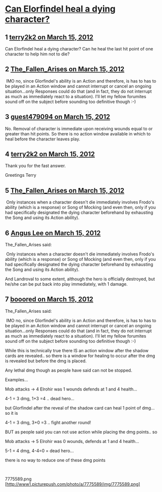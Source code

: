 # [Can Elorfindel heal a dying character?](https://community.fantasyflightgames.com/topic/61890-can-elorfindel-heal-a-dying-character/)

## 1 [terry2k2 on March 15, 2012](https://community.fantasyflightgames.com/topic/61890-can-elorfindel-heal-a-dying-character/?do=findComment&comment=606064)

Can Elorfindel heal a dying character? Can he heal the last hit point of one character to help him not to die?

## 2 [The_Fallen_Arises on March 15, 2012](https://community.fantasyflightgames.com/topic/61890-can-elorfindel-heal-a-dying-character/?do=findComment&comment=606071)

 IMO no, since Glorfindel's ability is an Action and therefore, is has to has to be played in an Action window and cannot interrupt or cancel an ongoing situation...only Responses could do that (and in fact, they do not interrupt as much as immediately react to a situation). I'll let my fellow forumites sound off on the subject before sounding too definitive though :-)

## 3 [guest479094 on March 15, 2012](https://community.fantasyflightgames.com/topic/61890-can-elorfindel-heal-a-dying-character/?do=findComment&comment=606077)

No. Removal of character is immediate upon receiving wounds equal to or greater than hit points. So there is no action window available in which to heal before the character leaves play. 

## 4 [terry2k2 on March 15, 2012](https://community.fantasyflightgames.com/topic/61890-can-elorfindel-heal-a-dying-character/?do=findComment&comment=606079)

Thank you for the fast answer.

Greetings Terry

## 5 [The_Fallen_Arises on March 15, 2012](https://community.fantasyflightgames.com/topic/61890-can-elorfindel-heal-a-dying-character/?do=findComment&comment=606085)

 Only instances when a character doesn't die immediately involves Frodo's ability (which is a response) or Song of Mocking (and even then, only if you had specifically designated the dying character beforehand by exhausting the Song and using its Action ability).

## 6 [Angus Lee on March 15, 2012](https://community.fantasyflightgames.com/topic/61890-can-elorfindel-heal-a-dying-character/?do=findComment&comment=606193)

The_Fallen_Arises said:

 Only instances when a character doesn't die immediately involves Frodo's ability (which is a response) or Song of Mocking (and even then, only if you had specifically designated the dying character beforehand by exhausting the Song and using its Action ability).



And Landroval to some extent, although the hero is officially destroyed, but he/she can be put back into play immediately, with 1 damage.

## 7 [booored on March 15, 2012](https://community.fantasyflightgames.com/topic/61890-can-elorfindel-heal-a-dying-character/?do=findComment&comment=606203)

The_Fallen_Arises said:

 IMO no, since Glorfindel's ability is an Action and therefore, is has to has to be played in an Action window and cannot interrupt or cancel an ongoing situation...only Responses could do that (and in fact, they do not interrupt as much as immediately react to a situation). I'll let my fellow forumites sound off on the subject before sounding too definitive though :-)



While this is technically true there IS an action window after the shadow cards are revealed.. so there is a window for healing to occur after the dmg is revealed but before the dmg is placed.

Any lethal dmg though as people have said can not be stopped.

Examples...

Mob attacks -> 4
Elrohir was 1 wounds defends at 1 and 4 health...

4-1 = 3 dmg, 1+3 =4 .. dead hero...

but Glorfindel after the reveal of the shadow card can heal 1 point of dmg... so it is

4-1 = 3 dmg, 3+0 =3 .. fight another round!

BUT as people said you can not use action while placing the dmg points.. so

Mob attacks -> 5
Elrohir was 0 wounds, defends at 1 and 4 health...

5-1 = 4 dmg, 4-4=0 = dead hero...

there is no way to reduce one of these dmg points

 

7775589.png [http://www1.picturepush.com/photo/a/7775589/img/7775589.png]


